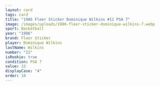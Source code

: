 ```yaml
---
layout: card
tags: card
title: "1986 Fleer Sticker Dominique Wilkins #11 PSA 7"
image: /images/uploads/1986-fleer-sticker-dominique-wilkins-7.webp
sport: Basketball
year: "1986"
brand: Fleer Sticker
player: Dominique Wilkins
lastName: Wilkins
number: "11"
isRookie: true
condition: PSA 7
value: 33
displayCase: "4"
order: 10
---
```

